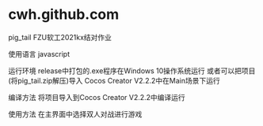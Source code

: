 # cwh.github.com
pig_tail
FZU软工2021kx结对作业

使用语言
javascript

运行环境
release中打包的.exe程序在Windows 10操作系统运行 或者可以把项目(将pig_tail.zip解压)导入 Cocos Creator V2.2.2中在Main场景下运行

编译方法
将项目导入到Cocos Creator V2.2.2中编译运行

使用方法
在主界面中选择双人对战进行游戏
